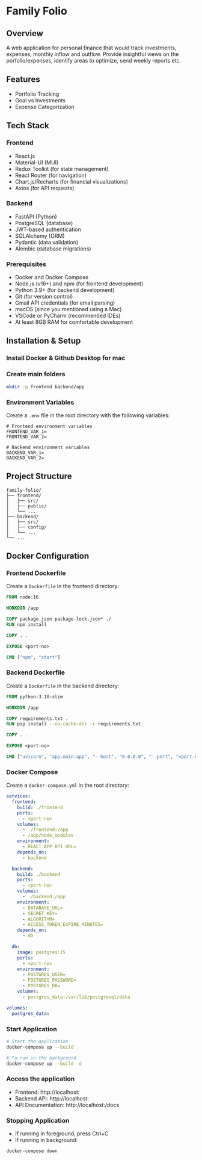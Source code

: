 # Family Folio

## Overview
A web application for personal finance that would track investments, expenses, monthly inflow and outflow. Provide insightful views on the porfolio/expenses, identify areas to optimize, send weekly reports etc.

## Features
- Portfolio Tracking
- Goal vs Investments
- Expense Categorization

## Tech Stack

### Frontend
- React.js
- Material-UI (MUI)
- Redux Toolkit (for state management)
- React Router (for navigation)
- Chart.js/Recharts (for financial visualizations)
- Axios (for API requests)

### Backend
- FastAPI (Python)
- PostgreSQL (database)
- JWT-based authentication
- SQLAlchemy (ORM)
- Pydantic (data validation)
- Alembic (database migrations)

### Prerequisites
- Docker and Docker Compose
- Node.js (v16+) and npm (for frontend development)
- Python 3.9+ (for backend development)
- Git (for version control)
- Gmail API credentials (for email parsing)
- macOS (since you mentioned using a Mac)
- VSCode or PyCharm (recommended IDEs)
- At least 8GB RAM for comfortable development

## Installation & Setup

### Install Docker & Github Desktop for mac

### Create main folders
```bash
mkdir -p frontend backend/app
```

### Environment Variables
Create a `.env` file in the root directory with the following variables:
```env
# Frontend environment variables
FRONTEND_VAR_1=
FRONTEND_VAR_2=

# Backend environment variables
BACKEND_VAR_1=
BACKEND_VAR_2=
```

## Project Structure
```
family-folio/
├── frontend/
│   ├── src/
│   ├── public/
│   └── ...
├── backend/
│   ├── src/
│   ├── config/
│   └── ...
└── ...
```

## Docker Configuration

### Frontend Dockerfile
Create a `Dockerfile` in the frontend directory:
```dockerfile
FROM node:16

WORKDIR /app

COPY package.json package-lock.json* ./
RUN npm install

COPY . .

EXPOSE <port-no>

CMD ["npm", "start"]
```

### Backend Dockerfile
Create a `Dockerfile` in the backend directory:
```dockerfile
FROM python:3.10-slim

WORKDIR /app

COPY requirements.txt .
RUN pip install --no-cache-dir -r requirements.txt

COPY . .

EXPOSE <port-no>

CMD ["uvicorn", "app.main:app", "--host", "0.0.0.0", "--port", "<port-no>", "--reload"]
```

### Docker Compose
Create a `docker-compose.yml` in the root directory:
```yaml
services:
  frontend:
    build: ./frontend
    ports:
      - <port-no>
    volumes:
      - ./frontend:/app
      - /app/node_modules
    environment:
      - REACT_APP_API_URL=
    depends_on:
      - backend

  backend:
    build: ./backend
    ports:
      - <port-no>
    volumes:
      - ./backend:/app
    environment:
      - DATABASE_URL=
      - SECRET_KEY=
      - ALGORITHM=
      - ACCESS_TOKEN_EXPIRE_MINUTES=
    depends_on:
      - db

  db:
    image: postgres:15
    ports:
      - <port-no>
    environment:
      - POSTGRES_USER=
      - POSTGRES_PASSWORD=
      - POSTGRES_DB=
    volumes:
      - postgres_data:/var/lib/postgresql/data

volumes:
  postgres_data:
```

### Start Application
```bash
# Start the application
docker-compose up --build

# To run in the background
docker-compose up --build -d
```

### Access the application
- Frontend: http://localhost:<port-no>
- Backend API: http://localhost:<port-no>
- API Documentation: http://localhost:<port-no>/docs

### Stopping Application
- If running in foreground, press Ctrl+C
- If running in background:
```bash
docker-compose down
```